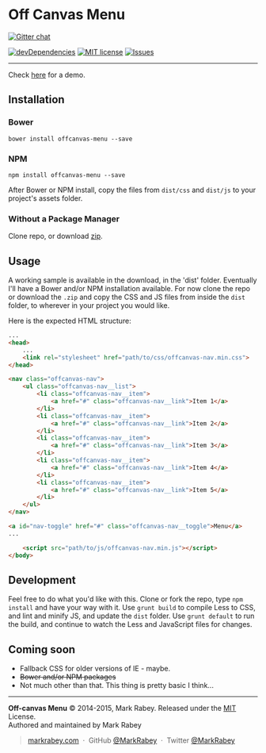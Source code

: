 Off Canvas Menu
==============
[![Gitter chat](https://badges.gitter.im/MarkRabey/offcanvas-menu.png)](https://gitter.im/MarkRabey/offcanvas-menu "Gitter chat")

[![devDependencies](https://david-dm.org/MarkRabey/offcanvas-menu/dev-status.svg)](https://david-dm.org/MarkRabey/offcanvas-menu#info=devDependencies&view=table) [![MIT license](http://img.shields.io/badge/license-MIT-brightgreen.svg)](http://opensource.org/licenses/MIT) [![Issues](http://img.shields.io/github/issues/MarkRabey/offcanvas-menu.svg)]( https://github.com/MarkRabey/offcanvas-menu/issues )
___

Check [here](http://markrabey.github.io/offcanvas-menu/) for a demo.

## Installation
### Bower

	bower install offcanvas-menu --save

### NPM

	npm install offcanvas-menu --save

After Bower or NPM install, copy the files from `dist/css` and `dist/js` to your project's assets folder.

### Without a Package Manager
Clone repo, or download [zip](https://github.com/MarkRabey/offcanvas-menu/archive/master.zip).

## Usage
A working sample is available in the download, in the 'dist' folder.
Eventually I'll have a Bower and/or NPM installation available. For now clone the repo or download the `.zip` and copy the CSS and JS files from inside the `dist` folder, to wherever in your project you would like.

Here is the expected HTML structure:

```html
...
<head>
	...
	<link rel="stylesheet" href="path/to/css/offcanvas-nav.min.css">
</head>

<nav class="offcanvas-nav">
	<ul class="offcanvas-nav__list">
		<li class="offcanvas-nav__item">
			<a href="#" class="offcanvas-nav__link">Item 1</a>
		</li>
		<li class="offcanvas-nav__item">
			<a href="#" class="offcanvas-nav__link">Item 2</a>
		</li>
		<li class="offcanvas-nav__item">
			<a href="#" class="offcanvas-nav__link">Item 3</a>
		</li>
		<li class="offcanvas-nav__item">
			<a href="#" class="offcanvas-nav__link">Item 4</a>
		</li>
		<li class="offcanvas-nav__item">
			<a href="#" class="offcanvas-nav__link">Item 5</a>
		</li>
	</ul>
</nav>

<a id="nav-toggle" href="#" class="offcanvas-nav__toggle">Menu</a>
...

	<script src="path/to/js/offcanvas-nav.min.js"></script>
</body>
```

## Development
Feel free to do what you'd like with this. Clone or fork the repo, type `npm install` and have your way with it. Use `grunt build` to compile Less to CSS, and lint and minify JS, and update the `dist` folder. Use `grunt default` to run the build, and continue to watch the Less and JavaScript files for changes.

## Coming soon
* Fallback CSS for older versions of IE - maybe.
* ~~Bower and/or NPM packages~~
* Not much other than that. This thing is pretty basic I think...

---
**Off-canvas Menu** © 2014-2015, Mark Rabey. Released under the [MIT] License.<br>
Authored and maintained by Mark Rabey

> [markrabey.com](http://markrabey.com) &nbsp;&middot;&nbsp;
> GitHub [@MarkRabey](https://github.com/MarkRabey) &nbsp;&middot;&nbsp;
> Twitter [@MarkRabey](https://twitter.com/MarkRabey)

[MIT]: http://mit-license.org/
